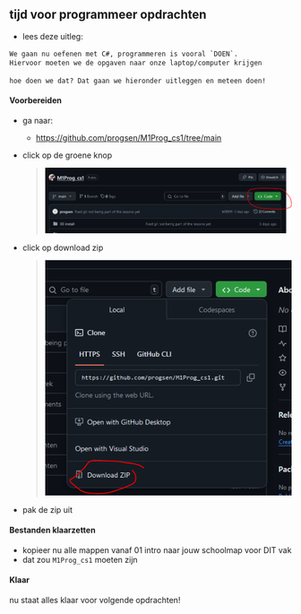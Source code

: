 ## tijd voor programmeer opdrachten

- lees deze uitleg: 
```
We gaan nu oefenen met C#, programmeren is vooral `DOEN`.
Hiervoor moeten we de opgaven naar onze laptop/computer krijgen

hoe doen we dat? Dat gaan we hieronder uitleggen en meteen doen!
```

#### Voorbereiden 

- ga naar:
    - https://github.com/progsen/M1Prog_cs1/tree/main
- click op de groene knop
    > ![](img/codeknop.PNG)
- click op download zip
    > ![](img/downzip.PNG)

- pak de zip uit

#### Bestanden klaarzetten

- kopieer nu alle mappen vanaf 01 intro naar jouw schoolmap voor DIT vak
 - dat zou `M1Prog_cs1` moeten zijn

 #### Klaar

 nu staat alles klaar voor volgende opdrachten!
